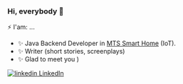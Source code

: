 ### Hi, everybody 👋
⚡ I'am: ...
- ✨ Java Backend Developer in [MTS Smart Home](https://mts-digital.ru/) (IoT).
- ✨ Writer (short stories, screenplays)
- ✨ Glad to meet you )

<a href="https://www.linkedin.com/in/sergey-simonov-81b576245/?locale=en_US" rel="nofollow noreferrer">
  <img src="https://i.stack.imgur.com/gVE0j.png" alt="linkedin"> LinkedIn
</a>
